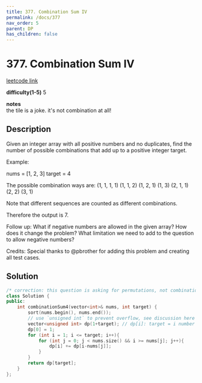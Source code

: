 ```yaml
---
title: 377. Combination Sum IV
permalink: /docs/377
nav_order: 5
parent: DP
has_children: false
---
```

# 377. Combination Sum IV
[leetcode link](https://leetcode.com/problems/combination-sum-iv/)

**difficulty(1-5)** 
5

**notes**   
the tile is a joke. it's not combination at all!

## Description
Given an integer array with all positive numbers and no duplicates, find the number of possible combinations that add up to a positive integer target.

Example:

nums = [1, 2, 3]
target = 4

The possible combination ways are:
(1, 1, 1, 1)
(1, 1, 2)
(1, 2, 1)
(1, 3)
(2, 1, 1)
(2, 2)
(3, 1)

Note that different sequences are counted as different combinations.

Therefore the output is 7.
 

Follow up:
What if negative numbers are allowed in the given array?
How does it change the problem?
What limitation we need to add to the question to allow negative numbers?

Credits:
Special thanks to @pbrother for adding this problem and creating all test cases.

## Solution
```c++
/* correction: this question is asking for permutations, not combinations. */
class Solution {
public:
    int combinationSum4(vector<int>& nums, int target) {
        sort(nums.begin(), nums.end());
        // use `unsigned int` to prevent overflow, see discussion here https://leetcode.com/problems/combination-sum-iv/discuss/85074/6-lines-C%2B%2B-DP-solution
        vector<unsigned int> dp(1+target); // dp[i]: target = i number of permutations
        dp[0] = 1;
        for (int i = 1; i <= target; i++){
            for (int j = 0; j < nums.size() && i >= nums[j]; j++){
                dp[i] += dp[i-nums[j]];
            }
        }
        return dp[target];
    }
};
```

<!-- 
Default label
{: .label }

Blue label
{: .label .label-blue }

Stable
{: .label .label-green }

New release
{: .label .label-purple }

Coming soon
{: .label .label-yellow }

Deprecated
{: .label .label-red } -->
